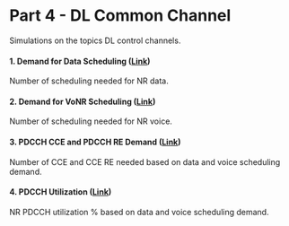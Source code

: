 # Part 4 - DL Common Channel
Simulations on the topics DL control channels.

#### 1. Demand for Data Scheduling ([Link](https://github.com/zulfadlizainal/5G-NR-Planning-And-Dimensioning/tree/master/Part%204%20DL%20Common%20Channel/1_Demand%20Data%20Scheduling))

Number of scheduling needed for NR data.
<br />

#### 2. Demand for VoNR Scheduling ([Link](https://github.com/zulfadlizainal/5G-NR-Planning-And-Dimensioning/tree/master/Part%204%20DL%20Common%20Channel/2_Demand%20Voice%20Scheduling))

Number of scheduling needed for NR voice.
<br />

#### 3. PDCCH CCE and PDCCH RE Demand ([Link](https://github.com/zulfadlizainal/5G-NR-Planning-And-Dimensioning/tree/master/Part%204%20DL%20Common%20Channel/3_PDCCH%20Demand))

Number of CCE and CCE RE needed based on data and voice scheduling demand.
<br />

#### 4. PDCCH Utilization ([Link](https://github.com/zulfadlizainal/5G-NR-Planning-And-Dimensioning/tree/master/Part%204%20DL%20Common%20Channel/4_PDCCH%20Utilization))

NR PDCCH utilization % based on data and voice scheduling demand.
<br />